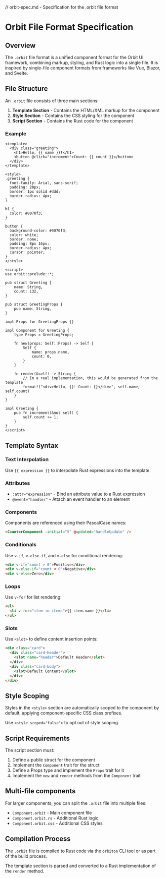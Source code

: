 // orbit-spec.md - Specification for the .orbit file format

# Orbit File Format Specification

## Overview
The `.orbit` file format is a unified component format for the Orbit UI framework, combining markup, styling, and Rust logic into a single file. It is inspired by single-file component formats from frameworks like Vue, Blazor, and Svelte.

## File Structure
An `.orbit` file consists of three main sections:

1. **Template Section** - Contains the HTML/XML markup for the component
2. **Style Section** - Contains the CSS styling for the component
3. **Script Section** - Contains the Rust code for the component

### Example

```orbit
<template>
  <div class="greeting">
    <h1>Hello, {{ name }}!</h1>
    <button @click="increment">Count: {{ count }}</button>
  </div>
</template>

<style>
.greeting {
  font-family: Arial, sans-serif;
  padding: 20px;
  border: 1px solid #ddd;
  border-radius: 4px;
}

h1 {
  color: #0070f3;
}

button {
  background-color: #0070f3;
  color: white;
  border: none;
  padding: 8px 16px;
  border-radius: 4px;
  cursor: pointer;
}
</style>

<script>
use orbit::prelude::*;

pub struct Greeting {
    name: String,
    count: i32,
}

pub struct GreetingProps {
    pub name: String,
}

impl Props for GreetingProps {}

impl Component for Greeting {
    type Props = GreetingProps;
    
    fn new(props: Self::Props) -> Self {
        Self {
            name: props.name,
            count: 0,
        }
    }
    
    fn render(&self) -> String {
        // In a real implementation, this would be generated from the template
        format!("<div>Hello, {}! Count: {}</div>", self.name, self.count)
    }
}

impl Greeting {
    pub fn increment(&mut self) {
        self.count += 1;
    }
}
</script>
```

## Template Syntax

### Text Interpolation
Use `{{ expression }}` to interpolate Rust expressions into the template.

### Attributes
- `:attr="expression"` - Bind an attribute value to a Rust expression
- `@event="handler"` - Attach an event handler to an element

### Components
Components are referenced using their PascalCase names:

```html
<CounterComponent :initial="5" @updated="handleUpdate" />
```

### Conditionals
Use `v-if`, `v-else-if`, and `v-else` for conditional rendering:

```html
<div v-if="count > 0">Positive</div>
<div v-else-if="count < 0">Negative</div>
<div v-else>Zero</div>
```

### Loops
Use `v-for` for list rendering:

```html
<ul>
  <li v-for="item in items">{{ item.name }}</li>
</ul>
```

### Slots
Use `<slot>` to define content insertion points:

```html
<div class="card">
  <div class="card-header">
    <slot name="header">Default Header</slot>
  </div>
  <div class="card-body">
    <slot>Default Content</slot>
  </div>
</div>
```

## Style Scoping
Styles in the `<style>` section are automatically scoped to the component by default, applying component-specific CSS class prefixes.

Use `<style scoped="false">` to opt out of style scoping.

## Script Requirements

The script section must:

1. Define a public struct for the component
2. Implement the `Component` trait for the struct
3. Define a Props type and implement the `Props` trait for it
4. Implement the `new` and `render` methods from the `Component` trait

## Multi-file components
For larger components, you can split the `.orbit` file into multiple files:

- `Component.orbit` - Main component file
- `Component.orbit.rs` - Additional Rust logic
- `Component.orbit.css` - Additional CSS styles

## Compilation Process
The `.orbit` file is compiled to Rust code via the `orbiton` CLI tool or as part of the build process.

The template section is parsed and converted to a Rust implementation of the `render` method.
